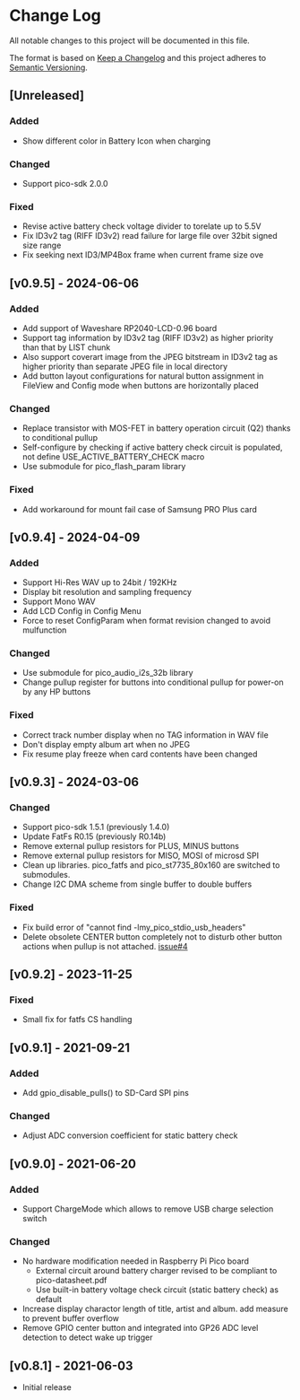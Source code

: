 # Change Log
All notable changes to this project will be documented in this file.

The format is based on [Keep a Changelog](http://keepachangelog.com/)
and this project adheres to [Semantic Versioning](http://semver.org/).

## [Unreleased]
### Added
* Show different color in Battery Icon when charging
### Changed
* Support pico-sdk 2.0.0
### Fixed
* Revise active battery check voltage divider to torelate up to 5.5V
* Fix ID3v2 tag (RIFF ID3v2) read failure for large file over 32bit signed size range
* Fix seeking next ID3/MP4Box frame when current frame size ove

## [v0.9.5] - 2024-06-06
### Added
* Add support of Waveshare RP2040-LCD-0.96 board
* Support tag information by ID3v2 tag (RIFF ID3v2) as higher priority than that by LIST chunk
* Also support coverart image from the JPEG bitstream in ID3v2 tag as higher priority than separate JPEG file in local directory
* Add button layout configurations for natural button assignment in FileView and Config mode when buttons are horizontally placed
### Changed
* Replace transistor with MOS-FET in battery operation circuit (Q2) thanks to conditional pullup
* Self-configure by checking if active battery check circuit is populated, not define USE_ACTIVE_BATTERY_CHECK macro
* Use submodule for pico_flash_param library
### Fixed
* Add workaround for mount fail case of Samsung PRO Plus card

## [v0.9.4] - 2024-04-09
### Added
* Support Hi-Res WAV up to 24bit / 192KHz
* Display bit resolution and sampling frequency
* Support Mono WAV
* Add LCD Config in Config Menu
* Force to reset ConfigParam when format revision changed to avoid mulfunction
### Changed
* Use submodule for pico_audio_i2s_32b library
* Change pullup register for buttons into conditional pullup for power-on by any HP buttons
### Fixed
* Correct track number display when no TAG information in WAV file
* Don't display empty album art when no JPEG
* Fix resume play freeze when card contents have been changed

## [v0.9.3] - 2024-03-06
### Changed
* Support pico-sdk 1.5.1 (previously 1.4.0)
* Update FatFs R0.15 (previously R0.14b)
* Remove external pullup resistors for PLUS, MINUS buttons
* Remove external pullup resistors for MISO, MOSI of microsd SPI
* Clean up libraries. pico_fatfs and pico_st7735_80x160 are switched to submodules.
* Change I2C DMA scheme from single buffer to double buffers
### Fixed
* Fix build error of "cannot find -lmy_pico_stdio_usb_headers"
* Delete obsolete CENTER button completely not to disturb other button actions when pullup is not attached. [issue#4](https://github.com/elehobica/RPi_Pico_WAV_Player/issues/4)

## [v0.9.2] - 2023-11-25
### Fixed
* Small fix for fatfs CS handling

## [v0.9.1] - 2021-09-21
### Added
* Add gpio_disable_pulls() to SD-Card SPI pins
### Changed
* Adjust ADC conversion coefficient for static battery check

## [v0.9.0] - 2021-06-20
### Added
* Support ChargeMode which allows to remove USB charge selection switch
### Changed
* No hardware modification needed in Raspberry Pi Pico board
  * External circuit around battery charger revised to be compliant to pico-datasheet.pdf
  * Use built-in battery voltage check circuit (static battery check) as default
* Increase display charactor length of title, artist and album. add measure to prevent buffer overflow
* Remove GPIO center button and integrated into GP26 ADC level detection to detect wake up trigger

## [v0.8.1] - 2021-06-03
* Initial release
